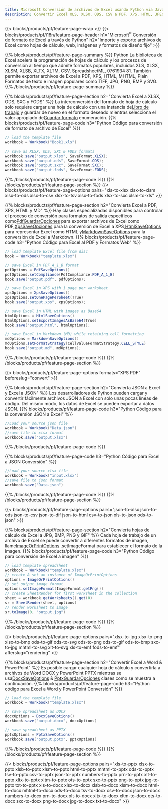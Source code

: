 ```yaml
---
title: Microsoft Conversión de archivos de Excel usando Python via Java
description: Convertir Excel XLS, XLSX, ODS, CSV a PDF, XPS, HTML, JPEG, HTML y muchos otros formatos populares con solo pocas líneas de 07619341 Código.
---
```

{{< blocks/products/pf/feature-page-wrap >}}
{{< blocks/products/pf/i18n/feature-page-header h1="Microsoft<sup>&reg;</sup> Conversión de formato de Excel a través de Python" h2="Importe y exporte archivos de Excel como hojas de cálculo, web, imágenes y formatos de diseño fijo" >}}

{{% blocks/products/pf/feature-page-summary %}}
Python La biblioteca de Excel acelera la programación de hojas de cálculo y los procesos de conversión al tiempo que admite formatos populares, incluidos XLS, XLSX, XLSM, XLSB, XLTX, XLTM, CSV, SpreadsheetML, 0761934 81. También permite exportar archivos de Excel a PDF, XPS, HTML, MHTML, Plain Formatos de texto e imagen populares como TIFF, JPG, PNG, BMP y SVG.
{{% /blocks/products/pf/feature-page-summary %}}

{{% blocks/products/pf/feature-page-section h2="Convierta Excel a XLSX, ODS, SXC y FODS" %}}
 La interconversión del formato de hoja de cálculo solo requiere cargar una hoja de cálculo con una instancia de[Libro de trabajo](https://reference.aspose.com/cells/python/asposecells.api/Workbook) y guardar de nuevo en el formato deseado mientras selecciona el valor apropiado de[Guardar formato](https://reference.aspose.com/cells/python/asposecells.api/saveformat) enumeración.
{{% blocks/products/pf/feature-page-code h3="Python Código para conversión de formato de archivo de Excel" %}}

```cs
// load the template file
workbook = Workbook("Book1.xls")
  
// save as XLSX, ODS, SXC & FODS formats
workbook.save("output.xlsx", SaveFormat.XLSX);
workbook.save("output.ods", SaveFormat.ODS);
workbook.save("output.sxc", SaveFormat.SXC);
workbook.save("output.fods", SaveFormat.FODS);
```
{{% /blocks/products/pf/feature-page-code %}}
{{% /blocks/products/pf/feature-page-section %}}
{{< blocks/products/pf/feature-page-options pairs="xls-to-xlsx xlsx-to-xlsm xlsx-to-ods xlsx-to-csv xlsx-to-tsv xlsx-to-fods xlsx-to-sxc xlsm-to-xls" >}}


{{% blocks/products/pf/feature-page-section h2="Convierta Excel a PDF, XPS, HTML y MD" %}}
 Hay clases especializadas disponibles para controlar el proceso de conversión para formatos de salida específicos como[PdfGuardarOpciones](https://reference.aspose.com/cells/python/asposecells.api/PdfSaveOptions) para exportar archivos de Excel como PDF,[XpsSaveOpciones](https://reference.aspose.com/cells/python/asposecells.api/XpsSaveOptions) para la conversión de Excel a XPS,[HtmlSaveOptions](https://reference.aspose.com/cells/python/asposecells.api/HtmlSaveOptions) para representar Excel como HTML y[MarkdownSaveOptions](https://reference.aspose.com/cells/python/asposecells.api/MarkdownSaveOptions) para la conversión de Excel a Markdown.
{{% blocks/products/pf/feature-page-code h3="Python Código para Excel al PDF y Formatos Web" %}}

```cs
// load template Excel file from disc
book = Workbook("template.xlsx")

// save Excel in PDF_A_1_B format
pdfOptions = PdfSaveOptions()
pdfOptions.setCompliance(PdfCompliance.PDF_A_1_B)
book.save("output.pdf", pdfOptions);

// save Excel in XPS with 1 page per worksheet
xpsOptions = XpsSaveOptions()
xpsOptions.setOnePagePerSheet(True)
book.save("output.xps", xpsOptions);

// save Excel in HTML with images as Base64
htmlOptions = HtmlSaveOptions()
htmlOptions.setExportImagesAsBase64(True)
book.save("output.html", htmlOptions);

// save Excel in Markdown (MD) while retaining cell formatting
mdOptions = MarkdownSaveOptions()
mdOptions.setFormatStrategy(CellValueFormatStrategy.CELL_STYLE)
book.save("output.md", mdOptions);
```
{{% /blocks/products/pf/feature-page-code %}}
{{% /blocks/products/pf/feature-page-section %}}

{{< blocks/products/pf/feature-page-options formats="XPS PDF" beforeslug="convert" >}}

{{% blocks/products/pf/feature-page-section h2="Convierta JSON a Excel y Excel a JSON" %}}
Los desarrolladores de Python pueden cargar y convertir fácilmente archivos JSON a Excel con solo unas pocas líneas de código. Del mismo modo, los datos de Excel se pueden exportar a datos JSON.
{{% blocks/products/pf/feature-page-code h3="Python Código para la conversión JSON a Excel" %}}
```cs
//Load your source json file
workbook = Workbook("Data.json")
//save file to xlsx format
workbook.save("output.xlsx")
```
{{% /blocks/products/pf/feature-page-code %}}

{{% blocks/products/pf/feature-page-code h3="Python Código para Excel a JSON Conversión" %}}
```cs
//Load your source xlsx file
workbook = Workbook("input.xlsx")
//save file to json format
workbook.save("Data.json")
```
{{% /blocks/products/pf/feature-page-code %}}
{{% /blocks/products/pf/feature-page-section %}}

{{< blocks/products/pf/feature-page-options pairs="json-to-xlsx json-to-ods json-to-csv json-to-dif json-to-html csv-to-json xls-to-json ods-to-json" >}}

{{% blocks/products/pf/feature-page-section h2="Convierta hojas de cálculo de Excel a JPG, BMP, PNG y GIF" %}}
 Cada hoja de trabajo de un archivo de Excel se puede convertir a diferentes formatos de imagen, llame[ImageOrPrintOptions](https://reference.aspose.com/cells/python/asposecells.api/ImageOrPrintOptions) .setImageFormat para establecer el formato de la imagen.
{{% blocks/products/pf/feature-page-code h3="Python Código para conversión de Excel a imagen" %}}
```cs
// load template spreadsheet
workbook = Workbook("template.xlsx")
// create & set an instance of ImageOrPrintOptions
options = ImageOrPrintOptions()
// set output image format
options.setImageFormat(ImageFormat.getPng())
// create SheetRender for first worksheet in the collection
sheet = workbook.getWorksheets().get(0)
sr = SheetRender(sheet, options)
// render worksheet to image
sr.toImage(0, "output.jpg")
```
{{% /blocks/products/pf/feature-page-code %}}
{{% /blocks/products/pf/feature-page-section %}}

{{< blocks/products/pf/feature-page-options pairs="xlsx-to-jpg xlsx-to-png xlsx-to-bmp ods-to-gif ods-to-svg ods-to-png ods-to-gif ods-to-bmp sxc-to-jpg mhtml-to-svg xlt-to-svg xls-to-emf fods-to-emf" afterslug="rendering" >}}

{{% blocks/products/pf/feature-page-section h2="Convertir Excel a Word & PowerPoint" %}}
 Es posible cargar cualquier hoja de cálculo y convertirla a archivos de Word DOCX y PowerPoint PPTX mientras se usa[DocxSaveOptions](https://reference.aspose.com/cells/python/asposecells.api/DocxSaveOptions) & [PptxGuardarOpciones](https://reference.aspose.com/cells/python/asposecells.api/PptxSaveOptions) clases como se muestra a continuación.
{{% blocks/products/pf/feature-page-code h3="Python código para Excel a Word y PowerPoint Conversión" %}}
```cs
// load the template file
workbook = Workbook("template.xlsx")

// save spreadsheet as DOCX
docxOptions = DocxSaveOptions()
workbook.save("output.docx", docxOptions)

// save spreadsheet as PPTX
pptxOptions = PptxSaveOptions()
workbook.save("output.pptx", pptxOptions)
```
{{% /blocks/products/pf/feature-page-code %}}
{{% /blocks/products/pf/feature-page-section %}}

{{< blocks/products/pf/feature-page-options pairs="xls-to-pptx xlsx-to-pptx xlsb-to-pptx xlsm-to-pptx html-to-pptx mhtml-to-pptx ods-to-pptx tsv-to-pptx csv-to-pptx json-to-pptx numbers-to-pptx prn-to-pptx xlt-to-pptx xltx-to-pptx xltm-to-pptx ots-to-pptx sxc-to-pptx png-to-pptx jpg-to-pptx txt-to-pptx xls-to-docx xlsx-to-docx xlsb-to-docx xlsm-to-docx html-to-docx mhtml-to-docx ods-to-docx tsv-to-docx csv-to-docx json-to-docx numbers-to-docx prn-to-docx xlt-to-docx xltx-to-docx xltm-to-docx ots-to-docx sxc-to-docx png-to-docx jpg-to-docx txt-to-docx" >}}
